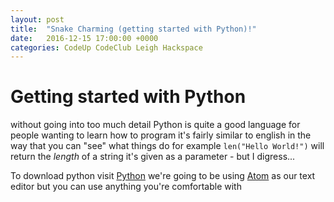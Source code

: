 ```yaml
---
layout: post
title:  "Snake Charming (getting started with Python)!"
date:   2016-12-15 17:00:00 +0000
categories: CodeUp CodeClub Leigh Hackspace
---
```


Getting started with Python
================
without going into too much detail Python is quite a good language for people wanting to learn how to program
it's fairly similar to english in the way that you can "see" what things do for example ```len("Hello World!")```
will return the *length* of a string it's given as a parameter - but I digress...

To download python visit [Python][1] we're going to be using [Atom][2] as our text editor but you can use anything you're comfortable with


[1]:https://www.python.org/
[2]:https://atom.io/
